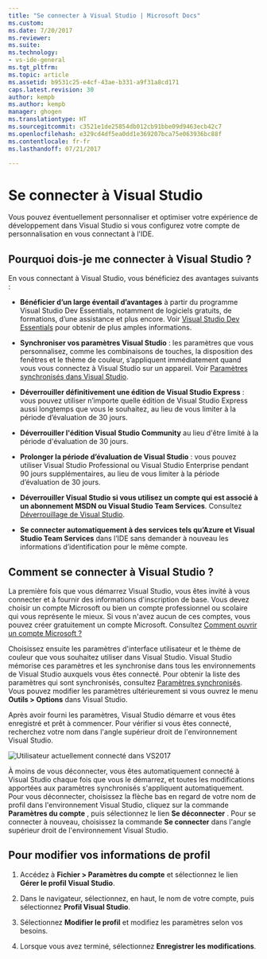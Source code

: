 ```yaml
---
title: "Se connecter à Visual Studio | Microsoft Docs"
ms.custom: 
ms.date: 7/20/2017
ms.reviewer: 
ms.suite: 
ms.technology:
- vs-ide-general
ms.tgt_pltfrm: 
ms.topic: article
ms.assetid: b9531c25-e4cf-43ae-b331-a9f31a8cd171
caps.latest.revision: 30
author: kempb
ms.author: kempb
manager: ghogen
ms.translationtype: HT
ms.sourcegitcommit: c3521e1de25854db012cb91bbe09d9463ecb42c7
ms.openlocfilehash: e329cd4df5ea0dd1e369207bca75e063936bc88f
ms.contentlocale: fr-fr
ms.lasthandoff: 07/21/2017

---
```

# <a name="sign-in-to-visual-studio"></a>Se connecter à Visual Studio
Vous pouvez éventuellement personnaliser et optimiser votre expérience de développement dans Visual Studio si vous configurez votre compte de personnalisation en vous connectant à l'IDE.  

## <a name="why-should-i-sign-in-to-visual-studio"></a>Pourquoi dois-je me connecter à Visual Studio ?  
 En vous connectant à Visual Studio, vous bénéficiez des avantages suivants :  

-   **Bénéficier d’un large éventail d’avantages** à partir du programme Visual Studio Dev Essentials, notamment de logiciels gratuits, de formations, d’une assistance et plus encore. Voir [Visual Studio Dev Essentials](http://aka.ms/vsdevhelp) pour obtenir de plus amples informations.  

-   **Synchroniser vos paramètres Visual Studio** : les paramètres que vous personnalisez, comme les combinaisons de touches, la disposition des fenêtres et le thème de couleur, s’appliquent immédiatement quand vous vous connectez à Visual Studio sur un appareil. Voir [Paramètres synchronisés dans Visual Studio](../ide/synchronized-settings-in-visual-studio.md).  

-   **Déverrouiller définitivement une édition de Visual Studio Express** : vous pouvez utiliser n’importe quelle édition de Visual Studio Express aussi longtemps que vous le souhaitez, au lieu de vous limiter à la période d’évaluation de 30 jours.  

-   **Déverrouiller l'édition Visual Studio Community** au lieu d'être limité à la période d'évaluation de 30 jours.  

-   **Prolonger la période d’évaluation de Visual Studio** : vous pouvez utiliser Visual Studio Professional ou Visual Studio Enterprise pendant 90 jours supplémentaires, au lieu de vous limiter à la période d’évaluation de 30 jours.  

-   **Déverrouiller Visual Studio si vous utilisez un compte qui est associé à un abonnement MSDN ou Visual Studio Team Services**. Consultez [Déverrouillage de Visual Studio](../ide/how-to-unlock-visual-studio.md).  

-   **Se connecter automatiquement à des services tels qu’Azure et Visual Studio Team Services** dans l’IDE sans demander à nouveau les informations d’identification pour le même compte.  

## <a name="how-to-sign-in-to-visual-studio"></a>Comment se connecter à Visual Studio ?  
 La première fois que vous démarrez Visual Studio, vous êtes invité à vous connecter et à fournir des informations d'inscription de base. Vous devez choisir un compte Microsoft ou bien un compte professionnel ou scolaire qui vous représente le mieux. Si vous n'avez aucun de ces comptes, vous pouvez créer gratuitement un compte Microsoft. Consultez [Comment ouvrir un compte Microsoft ?](http://windows.microsoft.com/en-us/windows-live/sign-up-create-account-how)  

 Choisissez ensuite les paramètres d'interface utilisateur et le thème de couleur que vous souhaitez utiliser dans Visual Studio. Visual Studio mémorise ces paramètres et les synchronise dans tous les environnements de Visual Studio auxquels vous êtes connecté. Pour obtenir la liste des paramètres qui sont synchronisés, consultez [Paramètres synchronisés](../ide/synchronized-settings-in-visual-studio.md). Vous pouvez modifier les paramètres ultérieurement si vous ouvrez le menu **Outils > Options** dans Visual Studio.  

 Après avoir fourni les paramètres, Visual Studio démarre et vous êtes enregistré et prêt à commencer. Pour vérifier si vous êtes connecté, recherchez votre nom dans l'angle supérieur droit de l'environnement Visual Studio.  

 ![Utilisateur actuellement connecté dans VS2017](~/ide/media/vs2017_username.png)

 À moins de vous déconnecter, vous êtes automatiquement connecté à Visual Studio chaque fois que vous le démarrez, et toutes les modifications apportées aux paramètres synchronisés s'appliquent automatiquement. Pour vous déconnecter, choisissez la flèche bas en regard de votre nom de profil dans l'environnement Visual Studio, cliquez sur la commande **Paramètres du compte** , puis sélectionnez le lien **Se déconnecter** . Pour se connecter à nouveau, choisissez la commande **Se connecter** dans l'angle supérieur droit de l'environnement Visual Studio.  

## <a name="to-change-your-profile-information"></a>Pour modifier vos informations de profil  
 
1.  Accédez à **Fichier > Paramètres du compte** et sélectionnez le lien **Gérer le profil Visual Studio**.  

1.  Dans le navigateur, sélectionnez, en haut, le nom de votre compte, puis sélectionnez **Profil Visual Studio**.  

1.  Sélectionnez **Modifier le profil** et modifiez les paramètres selon vos besoins.  

1.  Lorsque vous avez terminé, sélectionnez **Enregistrer les modifications**.


